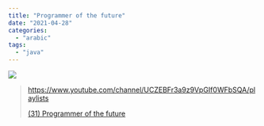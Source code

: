 ```yaml
---
title: "Programmer of the future"
date: "2021-04-28"
categories:
  - "arabic"
tags:
  - "java"
---
```


![](https://yt3.ggpht.com/ytc/AAUvwnhJto6B8Zlv_BiZOQeNgJ0lLouL6oDhEWxRtW8uvw=s176-c-k-c0x00ffffff-no-rj)

> https://www.youtube.com/channel/UCZEBFr3a9z9VpGIf0WFbSQA/playlists
>
> [(31) Programmer of the future ](https://www.youtube.com/channel/UCZEBFr3a9z9VpGIf0WFbSQA/playlists)
